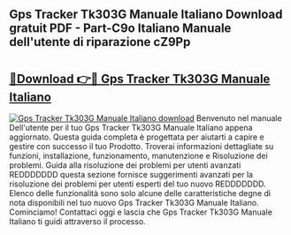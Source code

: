 ## Gps Tracker Tk303G Manuale Italiano Download gratuit PDF - Part-C9o Italiano Manuale dell'utente di riparazione cZ9Pp

# <h2><a href="http://dfa4cn8.blite.top/?on=Gps+Tracker+Tk303G+Manuale+Italiano">🔗Download 👉🔴 Gps Tracker Tk303G Manuale Italiano</a></h2>

[![Gps Tracker Tk303G Manuale Italiano download](https://i.imgur.com/lujVjoI.png)](http://dfa4cn8.blite.top/?on=Gps+Tracker+Tk303G+Manuale+Italiano)
Benvenuto nel manuale Dell'utente per il tuo Gps Tracker Tk303G Manuale Italiano appena aggiornato. Questa guida completa è progettata per aiutarti a capire e gestire con successo il tuo Prodotto. Troverai informazioni dettagliate su funzioni, installazione, funzionamento, manutenzione e Risoluzione dei problemi. Guida alla risoluzione dei problemi per utenti avanzati REDDDDDDD questa sezione fornisce suggerimenti avanzati per la risoluzione dei problemi per utenti esperti del tuo nuovo REDDDDDDD. Elenco delle funzionalità sono solo alcune delle caratteristiche degne di nota disponibili nel tuo nuovo Gps Tracker Tk303G Manuale Italiano. Cominciamo! Contattaci oggi e lascia che Gps Tracker Tk303G Manuale Italiano ti guidi attraverso il processo.
